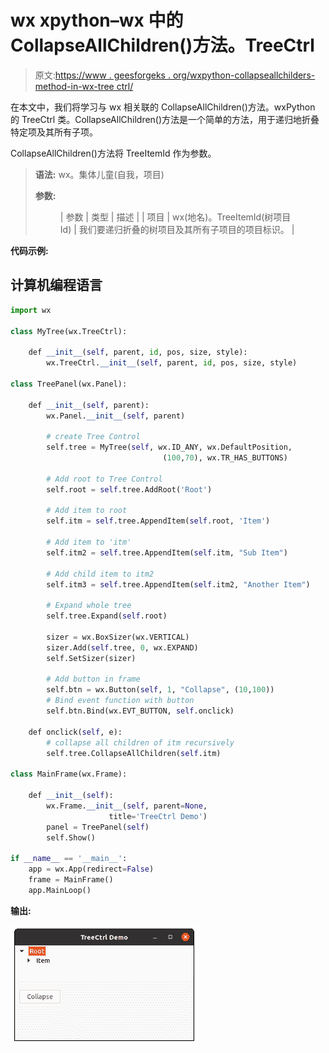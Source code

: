 # wx xpython–wx 中的 CollapseAllChildren()方法。TreeCtrl

> 原文:[https://www . geesforgeks . org/wxpython-collapseallchilders-method-in-wx-tree ctrl/](https://www.geeksforgeeks.org/wxpython-collapseallchildren-method-in-wx-treectrl/)

在本文中，我们将学习与 wx 相关联的 CollapseAllChildren()方法。wxPython 的 TreeCtrl 类。CollapseAllChildren()方法是一个简单的方法，用于递归地折叠特定项及其所有子项。

CollapseAllChildren()方法将 TreeItemId 作为参数。

> **语法:** wx。集体儿童(自我，项目)
> 
> **参数:**
> 
> <figure class="table">
> 
> | 参数 | 类型 | 描述 |
> | 项目 | wx(地名)。TreeItemId(树项目 Id) | 我们要递归折叠的树项目及其所有子项目的项目标识。 |
> 
> </figure>

**代码示例:**

## 计算机编程语言

```py
import wx

class MyTree(wx.TreeCtrl):

    def __init__(self, parent, id, pos, size, style):
        wx.TreeCtrl.__init__(self, parent, id, pos, size, style)

class TreePanel(wx.Panel):

    def __init__(self, parent):
        wx.Panel.__init__(self, parent)

        # create Tree Control
        self.tree = MyTree(self, wx.ID_ANY, wx.DefaultPosition,
                                  (100,70), wx.TR_HAS_BUTTONS)

        # Add root to Tree Control
        self.root = self.tree.AddRoot('Root')

        # Add item to root
        self.itm = self.tree.AppendItem(self.root, 'Item')

        # Add item to 'itm'
        self.itm2 = self.tree.AppendItem(self.itm, "Sub Item")

        # Add child item to itm2
        self.itm3 = self.tree.AppendItem(self.itm2, "Another Item")

        # Expand whole tree
        self.tree.Expand(self.root)

        sizer = wx.BoxSizer(wx.VERTICAL)
        sizer.Add(self.tree, 0, wx.EXPAND)
        self.SetSizer(sizer)

        # Add button in frame
        self.btn = wx.Button(self, 1, "Collapse", (10,100))
        # Bind event function with button
        self.btn.Bind(wx.EVT_BUTTON, self.onclick)

    def onclick(self, e):
        # collapse all children of itm recursively
        self.tree.CollapseAllChildren(self.itm)

class MainFrame(wx.Frame):

    def __init__(self):
        wx.Frame.__init__(self, parent=None,
                      title='TreeCtrl Demo')
        panel = TreePanel(self)
        self.Show()

if __name__ == '__main__':
    app = wx.App(redirect=False)
    frame = MainFrame()
    app.MainLoop()
```

**输出:**

![](img/87bde10024506b1556dcfe5e2e83aa62.png)